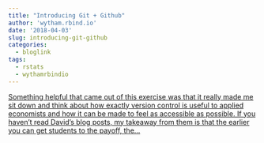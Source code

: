 ```yaml
---
title: "Introducing Git + Github"
author: 'wytham.rbind.io'
date: '2018-04-03'
slug: introducing-git-github
categories:
  - bloglink
tags:
  - rstats
  - wythamrbindio
---
```


[Something helpful that came out of this exercise was that it really made me sit down and think about how exactly version control is useful to applied economists and how it can be made to feel as accessible as possible. If you haven’t read David’s blog posts, my takeaway from them is that the earlier you can get students to the payoff, the...<click to read more>](https://wytham.rbind.io/post/github-workshop/)

